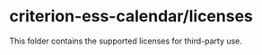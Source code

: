 # criterion-ess-calendar/licenses

This folder contains the supported licenses for third-party use.
